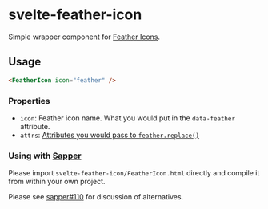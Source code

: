 # svelte-feather-icon

Simple wrapper component for [Feather Icons][feather-icons].

## Usage

```html
<FeatherIcon icon="feather" />
```

### Properties

- `icon`: Feather icon name. What you would put in the `data-feather` attribute.
- `attrs`: [Attributes you would pass to `feather.replace()`][attrs]

[feather-icons]: https://feathericons.com/
[attrs]: https://github.com/feathericons/feather#featherreplaceattrs

### Using with [Sapper][sapper]

Please import `svelte-feather-icon/FeatherIcon.html` directly and compile it from within your own project.

Please see [sapper#110](https://github.com/sveltejs/sapper/issues/110) for discussion of alternatives.

[sapper]: https://sapper.svelte.technology
